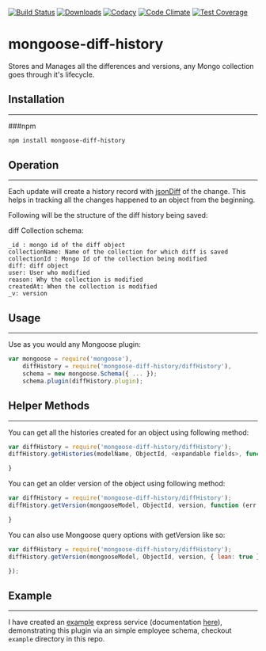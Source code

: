 [![Build Status](https://travis-ci.org/mimani/mongoose-diff-history.svg?branch=master)](https://travis-ci.org/mimani/mongoose-diff-history)
[![Downloads](https://img.shields.io/npm/dt/mongoose-diff-history.svg)](https://www.npmjs.com/package/mongoose-diff-history)
[![Codacy](https://api.codacy.com/project/badge/grade/bf1936538af048ac8d104a6c2ecd71ca)](https://www.codacy.com/app/mimani-saurabh/mongoose-diff-history)
[![Code Climate](https://codeclimate.com/github/mimani/mongoose-diff-history/badges/gpa.svg)](https://codeclimate.com/github/mimani/mongoose-diff-history)
[![Test Coverage](https://codeclimate.com/github/mimani/mongoose-diff-history/badges/coverage.svg)](https://codeclimate.com/github/mimani/mongoose-diff-history/coverage)

mongoose-diff-history
=============

Stores and Manages all the differences and versions, any Mongo collection goes through it's lifecycle.

## Installation
---------------
###npm
``` sh
npm install mongoose-diff-history
```

## Operation
---------------
Each update will create a history record with [jsonDiff](https://github.com/benjamine/jsondiffpatch) of the change. This helps in tracking all the changes happened to an object from the beginning.

Following will be the structure of the diff history being saved:


diff Collection schema:

```
_id : mongo id of the diff object
collectionName: Name of the collection for which diff is saved
collectionId : Mongo Id of the collection being modified
diff: diff object
user: User who modified
reason: Why the collection is modified
createdAt: When the collection is modified
_v: version
```

## Usage
---------------
Use as you would any Mongoose plugin:

``` js
var mongoose = require('mongoose'),
    diffHistory = require('mongoose-diff-history/diffHistory'),
    schema = new mongoose.Schema({ ... });
    schema.plugin(diffHistory.plugin);
```


## Helper Methods
---------------
You can get all the histories created for an object using following method:

``` js
var diffHistory = require('mongoose-diff-history/diffHistory');
diffHistory.getHistories(modelName, ObjectId, <expandable fields>, function (err, histories) {

}
```

You can get an older version of the object using following method:
``` js
var diffHistory = require('mongoose-diff-history/diffHistory');
diffHistory.getVersion(mongooseModel, ObjectId, version, function (err, oldObject) {

}
```
You can also use Mongoose query options with getVersion like so:
```js
var diffHistory = require('mongoose-diff-history/diffHistory');
diffHistory.getVersion(mongooseModel, ObjectId, version, { lean: true }, function (err, oldObject) {

});

```



## Example
---------------
I have created an [example](https://github.com/mimani/mongoose-diff-history/tree/master/example) express service (documentation [here](https://github.com/mimani/mongoose-diff-history/blob/master/example/README.md)), demonstrating this plugin via an simple employee schema, checkout `example` directory in this repo.
